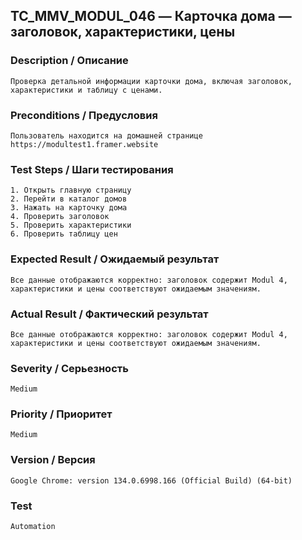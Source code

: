 ## TC_MMV_MODUL_046 — Карточка дома — заголовок, характеристики, цены

### Description / Описание
    Проверка детальной информации карточки дома, включая заголовок, 
    характеристики и таблицу с ценами.

### Preconditions / Предусловия
    Пользователь находится на домашней странице https://modultest1.framer.website

### Test Steps / Шаги тестирования
    1. Открыть главную страницу
    2. Перейти в каталог домов
    3. Нажать на карточку дома
    4. Проверить заголовок
    5. Проверить характеристики
    6. Проверить таблицу цен

### Expected Result / Ожидаемый результат
    Все данные отображаются корректно: заголовок содержит Modul 4, 
    характеристики и цены соответствуют ожидаемым значениям.

### Actual Result / Фактический результат
    Все данные отображаются корректно: заголовок содержит Modul 4, 
    характеристики и цены соответствуют ожидаемым значениям.

### Severity / Серьезность
    Medium

### Priority / Приоритет
    Medium

### Version / Версия
    Google Chrome: version 134.0.6998.166 (Official Build) (64-bit)

### Test
    Automation
